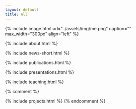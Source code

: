 ```yaml
---
layout: default
title: All
---
```


{% include image.html url="../assets/img/me.png" caption="" max_width="300px" align="left" %}

<!-- see: _includes/about.html -->
{% include about.html %}

<!-- see: _includes/news-short.html & _includes/news.html -->
{% include news-short.html %}

<!-- see: _includes/publications.html -->
{% include publications.html %}

<!-- see: _includes/presentations.html -->
{% include presentations.html %}

<!-- see: _includes/teaching.html -->
{% include teaching.html %}

{% comment %}
<!-- see: _includes/projects.html -->
{% include projects.html %}
{% endcomment %}
